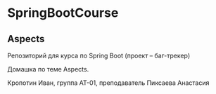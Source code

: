 # SpringBootCourse
## Aspects

Репозиторий для курса по Spring Boot (проект – баг-трекер)⠀

Домашка по теме Aspects.⠀⠀⠀⠀⠀⠀⠀

Кропотин Иван, группа АТ-01, преподаватель Пиксаева Анастасия